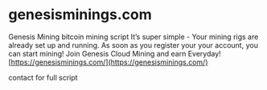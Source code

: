 # genesisminings.com
Genesis Mining bitcoin mining script
It’s super simple - Your mining rigs are already set up and running. As soon as you register your your account, you can start mining! Join Genesis Cloud Mining and earn Everyday!
[https://genesisminings.com/](https://genesisminings.com/)

contact for full script 
